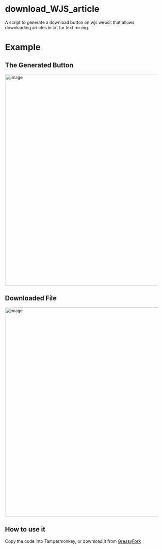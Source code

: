 # download_WJS_article
A script to generate a download button on wjs websit that allows downloading articles in txt for text mining.

# Example 
## The Generated Button
<img width="697" alt="image" src="https://user-images.githubusercontent.com/10794555/195245640-9d71e14a-930d-4b21-b91a-cfef3b90c03e.png">

## Downloaded File
<img width="690" alt="image" src="https://user-images.githubusercontent.com/10794555/195222248-19a4a3e2-ddbf-480d-8657-670c52ca8737.png">

## How to use it

Copy the code into Tampermonkey, or download it from [GreasyFork](https://greasyfork.org/en/scripts/448000-download-wall-street-jornal-article)

